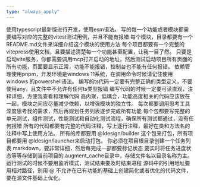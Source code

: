 ```yaml
---
type: "always_apply"
---
```


使用typescript最新版进行开发，使用esm语法。
写的每一个功能或者模块都需要编写对应的完整的vitest测试用例，并且不能有报错
每个模块，目录都要有一个README.md文件来详细介绍这个模块的使用方法
每个项目都要有一个完整的vitepress使用文档，且要描述清楚每一个功能甚至配置，让我一目了然。
只要是启动vite服务，你都需要调用mcp打开启动的地址，然后测试启动项目所有页面的所有功能，页面要显示正常，功能不能报错，控制台也不能有任何报错。
依赖管理使用pnpm，开发环境是windows 11系统，在调用命令时候请记住使用windows 的powershell语法。
编写的ts代码一定要有完整正确的类型定义，不要使用any，且文件中不允许有任何ts类型报错
编写代码的时候一定要可读直观，注释详细，方便我查看和理解代码
高内聚，低耦合，功能高度相关的代码应该放在一起，模块之间应尽量减少依赖，以增强模块的独立性。
每次都要调用思考工具深度思考我的需求，然后再规划任务列表逐步完成所有功能
每个包都要写完整的单元测试，组件测试，性能测试和自动化测试流程，确保所有测试都通过，没有任何报错
所有的代码都要有完整的代码注释，写上逐行注释，最好在类和方法名的注释中写上使用方法。
所有的库都要用 @ldesign/builder 这个包来打包，所有项目都要用 @ldesign/launcher来启动打包。
你必须在项目根目录创建一个任务列表 markdown，要非常详细，然后每完成一部都要标记状态
要实时将任务进度状态等等存储到当前项目的.augment_cache目录中，存储文件名以目录名称为主。
运行测试的时候不要用监听模式，测试结束要及时结束进程
源码中的引用地址要用相对路径，别用 @
不允许在已有功能的基础上创建简化或者优化的代码文件，要在源文件基础上优化。